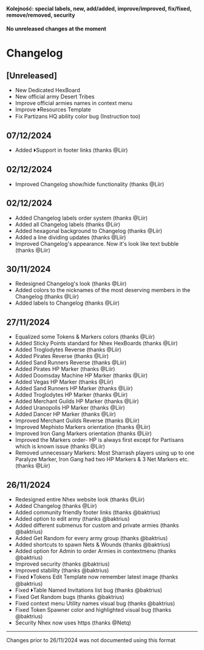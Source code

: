 ####  Kolejność: special labels, new, add/added, improve/improved, fix/fixed, remove/removed, security
####  No unreleased changes at the moment    

# Changelog

## [Unreleased]
 
- New Dedicated HexBoard
- New official army Desert Tribes
- Improve official armies names in context menu
- Improve ⏵Resources Template
- Fix Partizans HQ ability color bug (Instruction too)

## 07/12/2024

- Added ⏵Support in footer links (thanks @Liir)

## 02/12/2024

- Improved Changelog show/hide functionality (thanks @Liir)

## 02/12/2024

- Added Changelog labels order system (thanks @Liir)
- Added all Changelog labels (thanks @Liir)
- Added hexagonal background to Changelog (thanks @Liir)
- Added a line dividing updates (thanks @Liir)
- Improved Changelog's appearance. Now it's look like text bubble (thanks @Liir)

## 30/11/2024

- Redesigned Changelog's look (thanks @Liir)
- Added colors to the nicknames of the most deserving members in the Changelog (thanks @Liir)
- Added labels to Changelog (thanks @Liir)

## 27/11/2024

- Equalized some Tokens & Markers colors (thanks @Liir)
- Added Sticky Points standard for Nhex HexBoards (thanks @Liir)
- Added Troglodytes Reverse (thanks @Liir)
- Added Pirates Reverse (thanks @Liir)
- Added Sand Runners Reverse (thanks @Liir)
- Added Pirates HP Marker (thanks @Liir)
- Added Doomsday Machine HP Marker (thanks @Liir)
- Added Vegas HP Marker (thanks @Liir)
- Added Sand Runners HP Marker (thanks @Liir)
- Added Troglodytes HP Marker (thanks @Liir)
- Added Merchant Guilds HP Marker (thanks @Liir)
- Added Uranopolis HP Marker (thanks @Liir)
- Added Dancer HP Marker (thanks @Liir)
- Improved Merchant Guilds Reverse (thanks @Liir)
- Improved Mephisto Markers orientation (thanks @Liir)
- Improved Iron Gang Markers orientation (thanks @Liir)
- Improved the Markers order- HP is always first except for Partisans which is known issue (thanks @Liir)
- Removed unnecessary Markers: Most Sharrash players using up to one Paralyze Marker, Iron Gang had two HP Markers & 3 Net Markers etc. (thanks @Liir)

## 26/11/2024

- Redesigned entire Nhex website look (thanks @Liir)
- Added Changelog (thanks @Liir)
- Added community friendly footer links (thanks @baktrius)
- Added option to edit army (thanks @baktrius)
- Added different submenus for custom and private armies (thanks @baktrius)
- Added Get Random for every army group (thanks @baktrius)
- Added shortcuts to spawn Nets & Wounds (thanks @baktrius)
- Added option for Admin to order Armies in contextmenu (thanks @baktrius)
- Improved security (thanks @baktrius)
- Improved stability (thanks @baktrius)
- Fixed ⏵Tokens Edit Template now remember latest image (thanks @baktrius)
- Fixed ⏵Table Named Invitations list bug (thanks @baktrius)
- Fixed Get Random bugs (thanks @baktrius)
- Fixed context menu Utility names visual bug (thanks @baktrius)
- Fixed Token Spawner color and highlighted visual bug (thanks @baktrius)
- Security Nhex now uses https (thanks @Netq)

_ _ _

Changes prior to 26/11/2024 was not documented using this format
